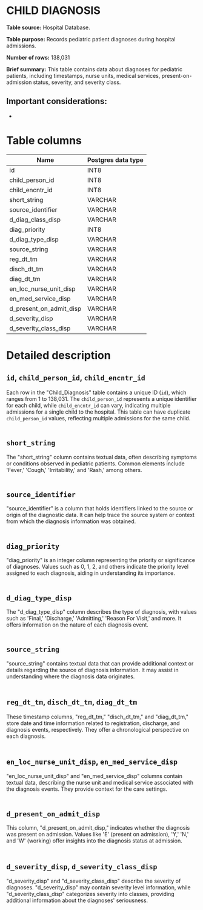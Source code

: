 <h1><b>CHILD DIAGNOSIS</b></h1>

**Table source:** Hospital Database.

**Table purpose:** Records pediatric patient diagnoses during hospital admissions.

**Number of rows:** 138,031

**Brief summary:**
This table contains data about diagnoses for pediatric patients, including timestamps, nurse units, medical services, present-on-admission status, severity, and severity class.

**Important considerations:**
- 
- 

# Table columns

Name | Postgres data type
---- | ----
id | INT8
child\_person\_id | INT8
child\_encntr\_id | INT8
short\_string | VARCHAR
source\_identifier | VARCHAR
d\_diag\_class\_disp | VARCHAR
diag\_priority | INT8
d\_diag\_type\_disp | VARCHAR
source\_string | VARCHAR
reg\_dt\_tm | VARCHAR
disch\_dt\_tm | VARCHAR
diag\_dt\_tm | VARCHAR
en\_loc\_nurse\_unit\_disp | VARCHAR
en\_med\_service\_disp | VARCHAR
d\_present\_on\_admit\_disp | VARCHAR
d\_severity\_disp | VARCHAR
d\_severity\_class\_disp | VARCHAR

# Detailed description

## `id`, `child_person_id`, `child_encntr_id`
Each row in the "Child_Diagnosis" table contains a unique ID (`id`), which ranges from 1 to 138,031. The `child_person_id` represents a unique identifier for each child, while `child_encntr_id` can vary, indicating multiple admissions for a single child to the hospital. This table can have duplicate `child_person_id` values, reflecting multiple admissions for the same child.
<br></br>

## `short_string`
The "short_string" column contains textual data, often describing symptoms or conditions observed in pediatric patients. Common elements include 'Fever,' 'Cough,' 'Irritability,' and 'Rash,' among others.
<br></br>

## `source_identifier`
"source_identifier" is a column that holds identifiers linked to the source or origin of the diagnostic data. It can help trace the source system or context from which the diagnosis information was obtained.
<br></br>

## `diag_priority`
"diag_priority" is an integer column representing the priority or significance of diagnoses. Values such as 0, 1, 2, and others indicate the priority level assigned to each diagnosis, aiding in understanding its importance.
<br></br>

## `d_diag_type_disp`
The "d_diag_type_disp" column describes the type of diagnosis, with values such as 'Final,' 'Discharge,' 'Admitting,' 'Reason For Visit,' and more. It offers information on the nature of each diagnosis event.
<br></br>

## `source_string`
"source_string" contains textual data that can provide additional context or details regarding the source of diagnosis information. It may assist in understanding where the diagnosis data originates.
<br></br>

## `reg_dt_tm`, `disch_dt_tm`, `diag_dt_tm`
These timestamp columns, "reg_dt_tm," "disch_dt_tm," and "diag_dt_tm," store date and time information related to registration, discharge, and diagnosis events, respectively. They offer a chronological perspective on each diagnosis.
<br></br>


## `en_loc_nurse_unit_disp`, `en_med_service_disp`
"en_loc_nurse_unit_disp" and "en_med_service_disp" columns contain textual data, describing the nurse unit and medical service associated with the diagnosis events. They provide context for the care settings.
<br></br>

## `d_present_on_admit_disp`
This column, "d_present_on_admit_disp," indicates whether the diagnosis was present on admission. Values like 'E' (present on admission), 'Y,' 'N,' and 'W' (working) offer insights into the diagnosis status at admission.
<br></br>

## `d_severity_disp`, `d_severity_class_disp`
"d_severity_disp" and "d_severity_class_disp" describe the severity of diagnoses. "d_severity_disp" may contain severity level information, while "d_severity_class_disp" categorizes severity into classes, providing additional information about the diagnoses' seriousness.

